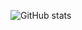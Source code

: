 <!--### Hi there 👋 -->

![GitHub stats](https://github-readme-stats.vercel.app/api?username=psanzay&count_private=true&show_icons=true)
